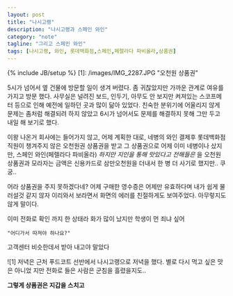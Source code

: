 ```yaml
---
layout: post
title: "나시고랭"
description: "나시고랭과 스페인 와인"
category: "note"
tagline: "그리고 스페인 와인"
tags: [나시고랭, 와인, 롯데백화점,스페인,페렐라다 파비올라,상품권]
---
```

{% include JB/setup %}
[1]: /images/IMG_2287.JPG "오천원 상품권"

5시가 넘어서 옆 건물에 방문할 일이 생겨 버렸다. 좀 귀찮았지만 가까운 관계로 여유를 가지고 방문 했다. 사무실은 널려진 보드, 인두기, 아무도 안 보지만 켜져있는 스코프메터 등으로 인해 예전에 일하던 곳과 많이 닮아 있었다. 친숙한 분위기에 어울리지 않게 문제는 좀처럼 해결되려 하지 않았고 6시가 넘어서도 문제를 해결하지 못해 그만 두고 내일 해 보기로 했다.

이왕 나온거 회사에는 들어가지 않고, 어제 계획한 대로, 네병의 와인 결제후 롯데백화점 직원이 챙겨주지 않은 오천원권 상품권을 받고 그 상품권으로 어제 이미 네병이나 샀지만, 스페인 와인(페렐라다 파비올라) _하지만 지인을 통해 맛있다고 전해들은_ 을 오천원 상품권과 모라자는 금액은 신용카드로 삼만오천원을 더내서 한 병 더 사기로 했지만.. 쿠궁..

어라 상품권을 주지 못하겠다네? 어제 구매한 영수증은 어제만 유효하다며 내가 쉽게 물러설것 같지 않자 이리와서 보라면서 화면의 에러를 친절하게도 보여주었다.  아무렇지도 않게 말이다.

이미 전화로 확인 까지 한 상태라 화가 많이 났지만 학생이 먼 죄냐 싶어 

    "어디가서 따져야 하나요?" 

고객센터 비슷한데서 받아 내고야 말았다

![1] 
저녁은 근처 푸드코트 선반에서 나시고랭으로 저녁을 했다. 별로 다시 먹고 싶은 맛은 아니었 지만 전화로 들은 사람은 군침을 흘렸을지도..

__그렇게 상품권은 지갑을 스치고__
